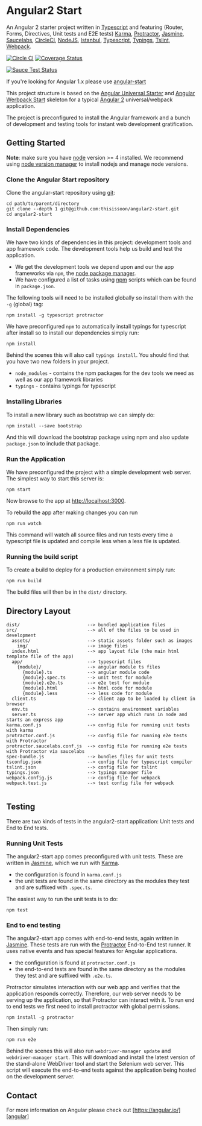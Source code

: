 # Angular2 Start

An Angular 2 starter project written in [Typescript][typescript] and featuring (Router, Forms, Directives, Unit
tests and E2E tests) [Karma][karma], [Protractor][protractor], [Jasmine][jasmine], [Saucelabs][saucelabs], 
[CircleCI][circleci], [NodeJS][nodejs], [Istanbul][istanbul], [Typescript][typescript], [Typings][typings], 
[Tslint][tslint], [Webpack][webpack].

[![Circle CI](https://circleci.com/gh/thisissoon/angular2-start.svg?style=shield)](https://circleci.com/gh/thisissoon/angular2-start)
[![Coverage Status](https://coveralls.io/repos/github/thisissoon/angular2-start/badge.svg?branch=master)](https://coveralls.io/github/thisissoon/angular2-start?branch=master)

[![Sauce Test Status](https://saucelabs.com/browser-matrix/angular2-start.svg)](https://saucelabs.com/u/angular2-start)

If you're looking for Angular 1.x please use [angular-start][angularstart]  

This project structure is based on the [Angular Universal Starter][universalstarter] and 
[Angular Werbpack Start][webpackstarter] skeleton for a typical [Angular 2][angular] universal/webpack 
application.

The project is preconfigured to install the Angular framework and a bunch of development and testing tools for 
instant web development gratification.


## Getting Started

__Note__: make sure you have [node][nodejs] version >= 4 installed. We recommend using [node version manager][nvm] 
to install nodejs and manage node versions.

### Clone the Angular Start repository

Clone the angular-start repository using [git][git]:

```
cd path/to/parent/directory
git clone --depth 1 git@github.com:thisissoon/angular2-start.git
cd angular2-start
```


### Install Dependencies

We have two kinds of dependencies in this project: development tools and app framework code. The development
 tools help us build and test the application.

* We get the development tools we depend upon and our the app frameworks via `npm`, the [node package manager][npm].
* We have configured a list of tasks using [npm][npm] scripts which can be found in `package.json`.


The following tools will need to be installed globally so install them with the `-g` (global) tag:

```
npm install -g typescript protractor
```

We have preconfigured `npm` to automatically install typings for typescript after install so to install our
 dependencies simply run:

```
npm install
```

Behind the scenes this will also call `typings install`.  You should find that you have two new
folders in your project.

* `node_modules` - contains the npm packages for the dev tools we need as well as our app framework libraries
* `typings` - contains typings for typescript

### Installing Libraries

To install a new library such as bootstrap we can simply do:

```
npm install --save bootstrap
```

And this will download the bootstrap package using npm and also update `package.json` to include that package.


### Run the Application

We have preconfigured the project with a simple development web server. The simplest way to start this server is:

```
npm start
```

Now browse to the app at [http://localhost:3000](http://localhost:3000).

To rebuild the app after making changes you can run

```
npm run watch
``` 

This command will watch all source files and run tests every time a typescript file is updated and compile less 
when a less file is updated.

### Running the build script

To create a build to deploy for a production environment simply run: 

```
npm run build
```

The build files will then be in the `dist/` directory.



## Directory Layout

```
dist/                         --> bundled application files
src/                          --> all of the files to be used in development
  assets/                     --> static assets folder such as images
    img/                      --> image files
  index.html                  --> app layout file (the main html template file of the app)
  app/                        --> typescript files
    {module}/                 --> angular module ts files
      {module}.ts             --> angular module code
      {module}.spec.ts        --> unit test for module
      {module}.e2e.ts         --> e2e test for module
      {module}.html           --> html code for module
      {module}.less           --> less code for module
  client.ts                   --> client app to be loaded by client in browser
  env.ts                      --> contains environment variables
  server.ts                   --> server app which runs in node and starts an express app
karma.conf.js                 --> config file for running unit tests with karma
protractor.conf.js            --> config file for running e2e tests with Protractor
protractor.saucelabs.conf.js  --> config file for running e2e tests with Protractor via saucelabs
spec-bundle.js                --> bundles files for unit tests
tsconfig.json                 --> config file for typescript compiler 
tslint.json                   --> config file for tslint 
typings.json                  --> typings manager file
webpack.config.js             --> config file for webpack
webpack.test.js               --> test config file for webpack


```

## Testing

There are two kinds of tests in the angular2-start application: Unit tests and End to End tests.

### Running Unit Tests

The angular2-start app comes preconfigured with unit tests. These are written in
[Jasmine][jasmine], which we run with [Karma][karma].

* the configuration is found in `karma.conf.js`
* the unit tests are found in the same directory as the modules they test and are suffixed with `.spec.ts`.

The easiest way to run the unit tests is to do:

```
npm test
```


### End to end testing

The angular2-start app comes with end-to-end tests, again written in [Jasmine][jasmine]. These tests
are run with the [Protractor][protractor] End-to-End test runner.  It uses native events and has
special features for Angular applications.

* the configuration is found at `protractor.conf.js`
* the end-to-end tests are found in the same directory as the modules they test and are suffixed with `.e2e.ts`.

Protractor simulates interaction with our web app and verifies that the application responds
correctly. Therefore, our web server needs to be serving up the application, so that Protractor
can interact with it. To run end to end tests we first need to install protractor with global 
permissions.

```
npm install -g protractor
```

Then simply run:

```
npm run e2e
```

Behind the scenes this will also run `webdriver-manager update` and `webdriver-manager start`. This will download 
and install the latest version of the stand-alone WebDriver tool and start the Selenium web server. This script 
will execute the end-to-end tests against the application being hosted on the development server.


## Contact

For more information on Angular please check out [https://angular.io/][angular]

[git]: http://git-scm.com/
[npm]: https://www.npmjs.org/
[node]: http://nodejs.org
[protractor]: https://angular.github.io/protractor/#/
[jasmine]: http://pivotal.github.com/jasmine/
[karma]: https://karma-runner.github.io/
[typescript]: http://www.typescriptlang.org/
[saucelabs]: http://saucelabs.com/
[circleci]: https://circleci.com/
[nodejs]: https://nodejs.org/en/
[istanbul]: https://github.com/gotwarlost/istanbul
[typings]: https://www.npmjs.com/package/typings
[tslint]: https://palantir.github.io/tslint/
[webpack]:https://webpack.github.io/
[angularstart]: https://github.com/thisissoon/angular-start
[universalstarter]: https://github.com/angular/universal-starter
[webpackstarter]: https://angularclass.github.io/angular2-webpack-starter
[angular]: https://angular.io/
[nvm]: https://github.com/creationix/nvm
